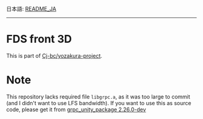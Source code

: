 日本語: [README_JA](README_JA.md)

---

# FDS front 3D

This is part of [Cj-bc/yozakura-project](https://github.com/Cj-bc/yozakura-project).


# Note

This repository lacks required file `libgrpc.a`, as it was too large to commit (and I didn't want to use LFS bandwidth).
If you want to use this as source code, please get it from [grpc_unity_package 2.26.0-dev](https://packages.grpc.io/archive/2019/11/6950e15882f28e43685e948a7e5227bfcef398cd-83eaf903-e207-49d4-8655-7227da5c1180/csharp/grpc_unity_package.2.26.0-dev.zip)
